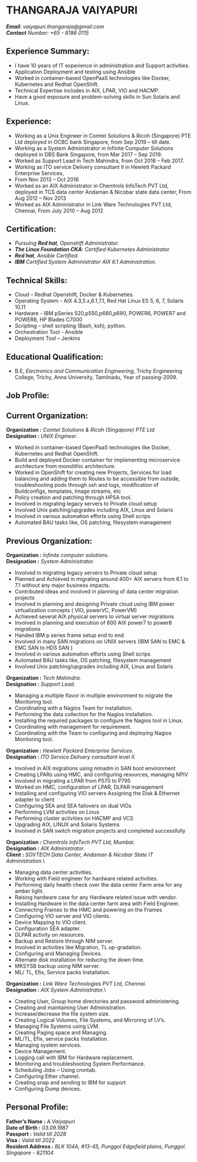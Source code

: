 # THANGARAJA VAIYAPURI									 
_**Email**: vaiyapuri.thangaraja@gmail.com_                          
_**Contact** Number: +65 - 8186 0115_
     									

## Experience Summary:
* 	I have 10 years of IT experience in administration and Support activities.
* 	Application Deployment and testing using Ansible 
* 	Worked in container-based OpenPaaS technologies like Docker, Kubernetes and Redhat OpenShift.
* 	Technical Expertise includes in AIX, LPAR, VIO and HACMP.
* 	Have a good exposure and problem-solving skills in Sun Solaris and Linux.

## Experience:

*	Working as a Unix Engineer in Comtel Solutions  & Ricoh (Singapore) PTE Ltd deployed in OCBC bank Singapore, from Sep 2019 – till date.
*	Working as a System Administrator in Infinite Computer Solutions deployed in DBS Bank Singapore, from Mar 2017 – Sep 2019.
*	Worked as Support Lead in Tech Mahindra, from Oct 2016 – Feb 2017.
*	Working as ITO service Delivery consultant II in Hewlett Packard Enterprise Services, 
*	From Nov 2013 – Oct 2016
*	Worked as an AIX Administrator in Chemtrols InfoTech PVT Ltd, deployed in TCS data center Andaman & Nicobar state data center, From Aug 2012 – Nov 2013
*	Worked as AIX Administrator in Link Ware Technologies PVT Ltd, Chennai, From July 2010 – Aug 2012

## Certification:
*	_Pursuing **Red hat**, *Openshift* Administrator._ 
*	_**The Linux Foundation CKA**: Certified *Kubernetes* Administrator._
*	_**Red hat**, *Ansible* Certified._
*	_**IBM** Certified System Administrator *AIX 6.1* Administration._

## Technical Skills:
* Cloud – Redhat Openshift, Docker & Kuberneties. 
* Operating System - AIX 4.3,5.x,6.1,7.1, Red Hat Linux ES 5, 6, 7, Solaris 10,11
* Hardware - IBM pSeries 520,p550,p680,p690, POWER6, POWER7 and POWER8, HP Blades C7000
* Scripting – shell scripting (Bash, ksh), python.
* Orchestration Tool - Ansible
* Deployment Tool – Jenkins


## Educational Qualification:

*	B.E, *Electronics and Communication Engineering*, Trichy Engineering College, Trichy, Anna University, Tamilnadu, Year of passing-2009.

## Job Profile:

## Current Organization: 
**Organization	:** *Comtel Solutions & Ricoh (Singapore) PTE Ltd* \
**Designation	:** *UNIX Engineer*.

*	Worked in container-based OpenPaaS technologies like Docker, Kubernetes and Redhat OpenShift.
*	Build and deployed Docker container for implementing microservice architecture from monolithic architecture.
*	Worked in OpenShift for creating new Projects, Services for load balancing and adding them to Routes to be accessible from outside, troubleshooting pods through ssh and logs, modification of Buildconfigs, templates, Image streams, etc
*	Policy creation and patching through HPSA tool.
*	Involved in migrating legacy servers to Private cloud setup
*	Involved Unix patching/upgrades including AIX, Linux and Solaris
*	Involved in various automation efforts using Shell scrips
*	Automated BAU tasks like, OS patching, filesystem management

 
## Previous Organization:

**Organization	:** *Infinite computer solutions.*\
**Designation	:** *System Administrator.*

*	Involved in migrating legacy servers to Private cloud setup
*	Planned and Achieved in migrating around 400+ AIX servers from 6.1 to 7.1 without any major business impacts.
*	Contributed ideas and involved in planning of data center migration projects
*	Involved in planning and designing Private cloud using IBM power virtualization concepts ( VIO, powerVC, PowerVM)
*	Achieved several AIX physical servers to virtual server migrations
*	Involved in planning and execution of 600 AIX power7 to power8 migrations
*	Handed IBM p series frame setup end to end
*	Involved in many SAN migrations on UNIX servers (IBM SAN to EMC & EMC SAN to HDS SAN )
*	Involved in various automation efforts using Shell scrips
*	Automated BAU tasks like, OS patching, filesystem management
*	Involved Unix patching/upgrades including AIX, Linux and Solaris


**Organization	:** *Tech Mahindra.*\
**Designation	:** *Support Lead.*

*	Managing a multiple flavor in multiple environment to migrate the Monitoring tool. 
*	Coordinating with a Nagios Team for installation.
*	Performing the data collection for the Nagios installation.
*	Installing the required packages to configure the Nagios tool in Linux.
*	Coordinating with management for requirement. 
*	Coordinating with the Team to configuring and deploying Nagios Monitoring tool.


**Organization	:** *Hewlett Packard Enterprise Services.*\
**Designation	:** *ITO Service Delivery consultant level II.* 

*	Involved in AIX migrations using nimadm in SAN boot environment
*	Creating LPARs using HMC, and configuring resources, managing NPIV
*	Involved in migrating a LPAR from P570 to P795
*	Worked on HMC, configuration of LPAR, DLPAR management
*	Installing and configuring VIO servers Assigning the Disk & Ethernet adapter to client
*	Configuring SEA and SEA failovers on dual VIOs
*	Performing LVM activities on Linux
*	Performing cluster activities on HACMP and VCS
*	Upgrading AIX, LINUX and Solaris Systems
*	Involved in SAN switch migration projects and completed successfully


**Organization	:** *Chemtrols InfoTech PVT Ltd, Mumbai.*\
**Designation	:** *AIX Administrator.*\
**Client		:** *SOVTECH Data Center, Andaman & Nicobar State IT Administration.*\

*	Managing data center activities.
*	Working with Field engineer for hardware related activities.
*	Performing daily health check over the data center Farm area for any amber light.
*	Raising hardware case for any Hardware related issue with vendor.
*	Installing Hardware in the data center farm area with Field Engineer.
*	Connecting Frames to the HMC and powering on the Frames
*	Configuring VIO server and VIO clients.
*	Device Mapping to VIO client.
*	Configuration SEA adapter.
*	DLPAR activity on resources.
*	Backup and Restore through NIM server.
*	Involved in activities like Migration, TL up-gradation.
*	Configuring and Managing Devices.
*	Alternate disk installation for reducing the down time.
*	MKSYSB backup using NIM server.
*	ML/ TL, Efix, Service packs Installation.


**Organization	:** *Link Ware Technologies PVT Ltd, Chennai.*\
**Designation	:** *AIX System Administrator.*\

*	Creating User, Group home directories and password administering.
*	Creating and maintaining User Administration.
*	Increase/decrease the file system size.
*	Creating Logical Volumes, File Systems, and Mirroring of LV’s.
*	Managing File Systems using LVM.
*	Creating Paging space and Managing.
*	ML/TL, Efix, service packs Installation.
*	Managing system services.
*	Device Management.
*	Logging call with IBM for Hardware replacement.
*	Monitoring and troubleshooting System Performance.
*	Scheduling Jobs – Using crontab.
*	Configuring Ether channel.
*	Creating snap and sending to IBM for support
*	Configuring Dump devices.



## Personal Profile:

**Father’s Name	:**    *A.Vaiyapuri* \
**Date of Birth	:**      *03.09.1987* \
**Passport	:**      *Valid till 2028* \
**Visa		:**    *Valid till 2022* \
**Resident Address	:**     *BLK 104A,  #13-45, Punggol Edgefield plains, Punggol. Singapore - 821104*